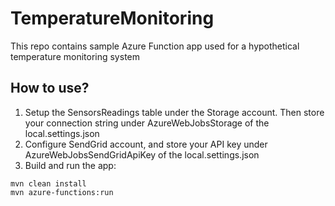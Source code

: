 # TemperatureMonitoring
This repo contains sample Azure Function app used for a hypothetical temperature monitoring system

## How to use?
1. Setup the SensorsReadings table under the Storage account. Then store your connection string under AzureWebJobsStorage of the local.settings.json
2. Configure SendGrid account, and store your API key under AzureWebJobsSendGridApiKey of the local.settings.json
3. Build and run the app: 
```
mvn clean install
mvn azure-functions:run
```
